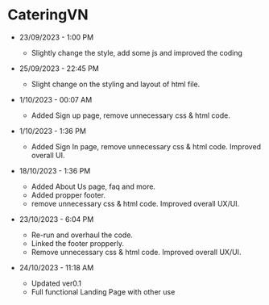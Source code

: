 # CateringVN
- 23/09/2023 - 1:00 PM
  + Slightly change the style, add some js and improved the coding

- 25/09/2023 - 22:45 PM
  + Slight change on the styling and layout of html file.

- 1/10/2023 - 00:07 AM
  + Added Sign up page, remove unnecessary css & html code.

- 1/10/2023 - 1:36 PM
  + Added Sign In page, remove unnecessary css & html code. Improved overall UI.

- 18/10/2023 - 1:36 PM
  + Added About Us page, faq and more.
  + Added propper footer.
  +  remove unnecessary css & html code. Improved overall UX/UI.

- 23/10/2023 - 6:04 PM
  + Re-run and overhaul the code.
  + Linked the footer propperly.
  + Remove unnecessary css & html code. Improved overall UX/UI.

- 24/10/2023 - 11:18 AM
  + Updated ver0.1
  + Full functional Landing Page with other use
  
